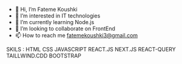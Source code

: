 - 👋 Hi, I’m Fateme Koushki
- 👀 I’m interested in IT technologies
- 🌱 I’m currently learning Node.js
- 💞️ I’m looking to collaborate on FrontEnd
- 📫 How to reach me fatemekoushki3@gmail.com



SKILS :
HTML  CSS  JAVASCRIPT  REACT.JS  NEXT.JS 
REACT-QUERY  TAILLWIND.CDD  BOOTSTRAP  

